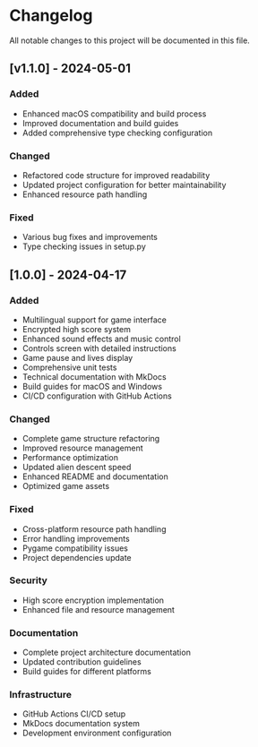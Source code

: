 # Changelog

All notable changes to this project will be documented in this file.

## [v1.1.0] - 2024-05-01

### Added

- Enhanced macOS compatibility and build process
- Improved documentation and build guides
- Added comprehensive type checking configuration

### Changed

- Refactored code structure for improved readability
- Updated project configuration for better maintainability
- Enhanced resource path handling

### Fixed

- Various bug fixes and improvements
- Type checking issues in setup.py

## [1.0.0] - 2024-04-17

### Added

- Multilingual support for game interface
- Encrypted high score system
- Enhanced sound effects and music control
- Controls screen with detailed instructions
- Game pause and lives display
- Comprehensive unit tests
- Technical documentation with MkDocs
- Build guides for macOS and Windows
- CI/CD configuration with GitHub Actions

### Changed

- Complete game structure refactoring
- Improved resource management
- Performance optimization
- Updated alien descent speed
- Enhanced README and documentation
- Optimized game assets

### Fixed

- Cross-platform resource path handling
- Error handling improvements
- Pygame compatibility issues
- Project dependencies update

### Security

- High score encryption implementation
- Enhanced file and resource management

### Documentation

- Complete project architecture documentation
- Updated contribution guidelines
- Build guides for different platforms

### Infrastructure

- GitHub Actions CI/CD setup
- MkDocs documentation system
- Development environment configuration
